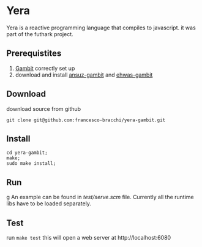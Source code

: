 # Yera

Yera is a reactive programming language that compiles to javascript.
it was part of the futhark project.

## Prerequistites

1. [Gambit](http://gambitscheme.org/wiki/index.php/Main_Page) correctly set up
1. download and install [ansuz-gambit](https://github.com/francesco-bracchi/ansuz-gambit)
and [ehwas-gambit](https://github.com/francesco-bracchi/ehwas-gambit)

## Download

download source from github

    git clone git@github.com:francesco-bracchi/yera-gambit.git

## Install

    cd yera-gambit;
    make;
    sudo make install;

## Run
g
An example can be found in *test/serve.scm* file.
Currently all the runtime libs have to be loaded separately.

## Test

run `make test` this will open a web server at http://localhost:6080
